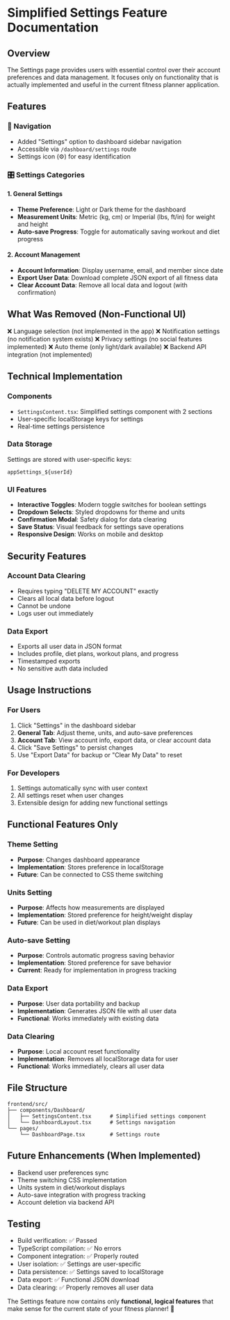# Simplified Settings Feature Documentation

## Overview
The Settings page provides users with essential control over their account preferences and data management. It focuses only on functionality that is actually implemented and useful in the current fitness planner application.

## Features

### 📍 Navigation
- Added "Settings" option to dashboard sidebar navigation
- Accessible via `/dashboard/settings` route
- Settings icon (⚙️) for easy identification

### 🎛️ Settings Categories

#### 1. General Settings
- **Theme Preference**: Light or Dark theme for the dashboard
- **Measurement Units**: Metric (kg, cm) or Imperial (lbs, ft/in) for weight and height
- **Auto-save Progress**: Toggle for automatically saving workout and diet progress

#### 2. Account Management
- **Account Information**: Display username, email, and member since date
- **Export User Data**: Download complete JSON export of all fitness data
- **Clear Account Data**: Remove all local data and logout (with confirmation)

## What Was Removed (Non-Functional UI)
❌ Language selection (not implemented in the app)
❌ Notification settings (no notification system exists)
❌ Privacy settings (no social features implemented)
❌ Auto theme (only light/dark available)
❌ Backend API integration (not implemented)

## Technical Implementation

### Components
- `SettingsContent.tsx`: Simplified settings component with 2 sections
- User-specific localStorage keys for settings
- Real-time settings persistence

### Data Storage
Settings are stored with user-specific keys:
```
appSettings_${userId}
```

### UI Features
- **Interactive Toggles**: Modern toggle switches for boolean settings
- **Dropdown Selects**: Styled dropdowns for theme and units
- **Confirmation Modal**: Safety dialog for data clearing
- **Save Status**: Visual feedback for settings save operations
- **Responsive Design**: Works on mobile and desktop

## Security Features

### Account Data Clearing
- Requires typing "DELETE MY ACCOUNT" exactly
- Clears all local data before logout
- Cannot be undone
- Logs user out immediately

### Data Export
- Exports all user data in JSON format
- Includes profile, diet plans, workout plans, and progress
- Timestamped exports
- No sensitive auth data included

## Usage Instructions

### For Users
1. Click "Settings" in the dashboard sidebar
2. **General Tab**: Adjust theme, units, and auto-save preferences
3. **Account Tab**: View account info, export data, or clear account data
4. Click "Save Settings" to persist changes
5. Use "Export Data" for backup or "Clear My Data" to reset

### For Developers
1. Settings automatically sync with user context
2. All settings reset when user changes
3. Extensible design for adding new functional settings

## Functional Features Only

### Theme Setting
- **Purpose**: Changes dashboard appearance
- **Implementation**: Stores preference in localStorage
- **Future**: Can be connected to CSS theme switching

### Units Setting  
- **Purpose**: Affects how measurements are displayed
- **Implementation**: Stored preference for height/weight display
- **Future**: Can be used in diet/workout plan displays

### Auto-save Setting
- **Purpose**: Controls automatic progress saving behavior
- **Implementation**: Stored preference for save behavior
- **Current**: Ready for implementation in progress tracking

### Data Export
- **Purpose**: User data portability and backup
- **Implementation**: Generates JSON file with all user data
- **Functional**: Works immediately with existing data

### Data Clearing
- **Purpose**: Local account reset functionality
- **Implementation**: Removes all localStorage data for user
- **Functional**: Works immediately, clears all user data

## File Structure
```
frontend/src/
├── components/Dashboard/
│   ├── SettingsContent.tsx      # Simplified settings component
│   └── DashboardLayout.tsx      # Settings navigation
└── pages/
    └── DashboardPage.tsx        # Settings route
```

## Future Enhancements (When Implemented)
- Backend user preferences sync
- Theme switching CSS implementation
- Units system in diet/workout displays
- Auto-save integration with progress tracking
- Account deletion via backend API

## Testing
- Build verification: ✅ Passed
- TypeScript compilation: ✅ No errors
- Component integration: ✅ Properly routed
- User isolation: ✅ Settings are user-specific
- Data persistence: ✅ Settings saved to localStorage
- Data export: ✅ Functional JSON download
- Data clearing: ✅ Properly removes all user data

The Settings feature now contains only **functional, logical features** that make sense for the current state of your fitness planner! 🎉 